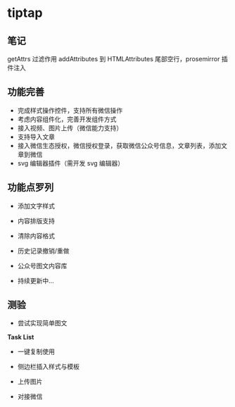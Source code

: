 # tiptap

## 笔记

getAttrs 过滤作用
addAttributes 到 HTMLAttributes
尾部空行，prosemirror 插件注入

## 功能完善

- 完成样式操作控件，支持所有微信操作
- 考虑内容组件化，完善开发组件方式
- 接入视频、图片上传（微信能力支持）
- 支持导入文章
- 接入微信生态授权，微信授权登录，获取微信公众号信息，文章列表，添加文章到微信
- svg 编辑器插件（需开发 svg 编辑器）

## 功能点罗列

- 添加文字样式

- 内容排版支持

- 清除内容格式

- 历史记录撤销/重做

- 公众号图文内容库

- 持续更新中...

## 测验

- 尝试实现简单图文

**Task List**

- 一键复制使用

- 侧边栏插入样式与模板

- 上传图片

- 对接微信

